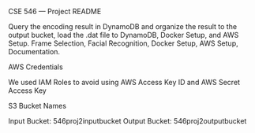 CSE 546 — Project README

Query the encoding result in DynamoDB and organize the result to the output bucket, load the .dat file to DynamoDB, Docker Setup, and AWS Setup.
Frame Selection, Facial Recognition, Docker Setup, AWS Setup, Documentation.

AWS Credentials

We used IAM Roles to avoid using AWS Access Key ID and AWS Secret Access Key


S3 Bucket Names

Input Bucket: 546proj2inputbucket
Output Bucket: 546proj2outputbucket

